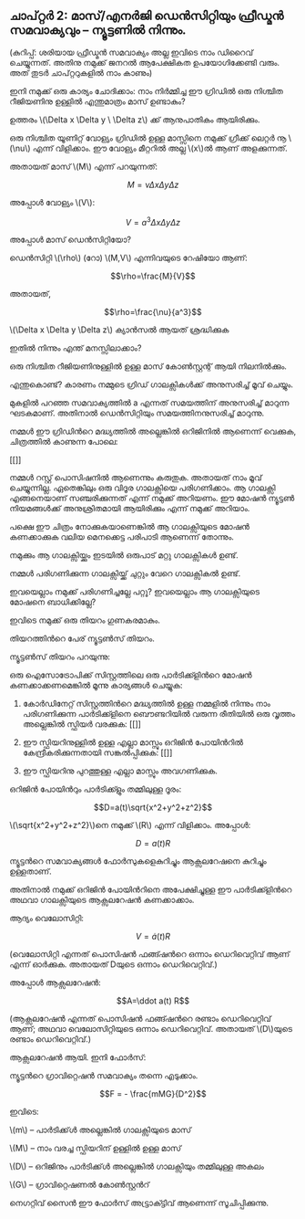 ## ചാപ്റ്റര്‍ 2: മാസ്/എനര്‍ജി ഡെന്‍സിറ്റിയും ഫ്രീഡ്മന്‍ സമവാക്യവും – ന്യൂട്ടണില്‍ നിന്നും.      

(കുറിപ്പ്: ശരിയായ ഫ്രീഡ്മന്‍ സമവാക്യം അല്ല ഇവിടെ നാം ഡിറൈവ് ചെയ്യുന്നത്. അതിനു നമുക്ക് ജനറല്‍ ആപേക്ഷികത ഉപയോഗിക്കേണ്ടി വരും. അത് തുടര്‍ ചാപ്റ്ററുകളില്‍ നാം കാണും)

ഇനി നമുക്ക് ഒരു കാര്യം ചോദിക്കാം: നാം നിര്‍മ്മിച്ച ഈ ഗ്രിഡില്‍ ഒരു നിശ്ചിത റീജിയണിനു ഉള്ളില്‍ എന്തുമാത്രം മാസ് ഉണ്ടാകും?

ഉത്തരം \\(\Delta x \Delta y \ \Delta z\\) ക്ക് ആനുപാതികം ആയിരിക്കും.

ഒരു നിശ്ചിത യൂണിറ്റ് വോള്യം ഗ്രിഡില്‍ ഉള്ള മാസ്സിനെ നമുക്ക് ഗ്രീക്ക് ലെറ്റര്‍ നൂ \\(\nu\\) എന്ന് വിളിക്കാം. ഈ വോള്യം മീറ്ററില്‍ അല്ല \\(x\\)ല്‍ ആണ് അളക്കുന്നത്.

അതായത് മാസ് \\(M\\) എന്ന് പറയുന്നത്:

$$M= \nu \Delta x \Delta y \Delta z$$

അപ്പോള്‍ വോള്യം \\(V\\):

$$V= a^3 \Delta x \Delta y \Delta z$$

അപ്പോള്‍ മാസ് ഡെന്‍സിറ്റിയോ?

ഡെന്‍സിറ്റി \\(\rho\\) (റോ) \\(M,V\\) എന്നിവയുടെ റേഷിയോ ആണ്:

$$\rho=\frac{M}{V}$$

അതായത്,

$$\rho=\frac{\nu}{a^3}$$

\\(\Delta x \Delta y \Delta z\\) ക്യാന്‍സല്‍ ആയത് ശ്രദ്ധിക്കുക

ഇതില്‍ നിന്നും എന്ത് മനസ്സിലാക്കാം?

ഒരു നിശ്ചിത റീജിയണിനുള്ളില്‍ ഉള്ള മാസ് കോണ്‍സ്റ്റന്റ് ആയി നിലനില്‍ക്കും.

എന്തുകൊണ്ട്? കാരണം നമ്മുടെ ഗ്രിഡ് ഗാലക്സികള്‍ക്ക് അനുസരിച്ച് മൂവ് ചെയ്യും.


മുകളില്‍ പറഞ്ഞ സമവാക്യത്തില്‍ a എന്നത് സമയത്തിന് അനുസരിച്ച് മാറുന്ന ഘടകമാണ്. അതിനാല്‍ ഡെന്‍സിറ്റിയും സമയത്തിനനുസരിച്ച് മാറുന്നു.

നമ്മള്‍ ഈ ഗ്രിഡിന്‍റെ മദ്ധ്യത്തില്‍ അല്ലെങ്കില്‍ ഒറിജിനില്‍ ആണെന്ന് വെക്കുക, ചിത്രത്തില്‍ കാണുന്ന പോലെ:

[[]]

നമ്മള്‍ റസ്റ്റ്‌ പൊസിഷനില്‍ ആണെന്നും കരുതുക. അതായത് നാം മൂവ് ചെയ്യുന്നില്ല.
ഏതെങ്കിലും ഒരു വിദൂര ഗാലക്സിയെ പരിഗണിക്കാം.
ആ ഗാലക്സി എങ്ങനെയാണ് സഞ്ചരിക്കുന്നത് എന്ന് നമുക്ക് അറിയണം. ഈ മോഷന്‍ ന്യൂട്ടണ്‍ നിയമങ്ങള്‍ക്ക് അനുശ്രിതമായി ആയിരിക്കും എന്ന് നമുക്ക് അറിയാം.

പക്ഷെ ഈ ചിത്രം നോക്കുകയാണെങ്കില്‍ ആ ഗാലക്സിയുടെ മോഷന്‍ കണക്കാക്കുക വലിയ മെനക്കെട്ട പരിപാടി ആണെന്ന് തോന്നും. 

നമുക്കും ആ ഗാലക്സിയ്ക്കും ഇടയില്‍ ഒരുപാട് മറ്റു ഗാലക്സികള്‍ ഉണ്ട്. 

നമ്മള്‍ പരിഗണിക്കുന്ന ഗാലക്സിയ്ക്ക് ചുറ്റും വേറെ ഗാലക്സികല്‍ ഉണ്ട്. 

ഇവയെല്ലാം നമുക്ക് പരിഗണിച്ചല്ലേ പറ്റൂ? ഇവയെല്ലാം ആ ഗാലക്സിയുടെ മോഷനെ ബാധിക്കില്ലേ?

ഇവിടെ നമുക്ക് ഒരു തിയറം ഗുണകരമാകും.

തിയറത്തിന്‍റെ പേര് ന്യൂട്ടണ്‍സ് തിയറം.

ന്യൂട്ടണ്‍സ് തിയറം പറയുന്നു:

ഒരു ഐസോട്രോപിക്ക് സിസ്റ്റത്തിലെ ഒരു പാര്‍ടിക്ക്ളിന്‍റെ മോഷന്‍ കണക്കാക്കണമെങ്കില്‍ മൂന്നു കാര്യങ്ങള്‍ ചെയ്യുക:

1.	കോര്‍ഡിനേറ്റ് സിസ്റ്റത്തിന്‍റെ മദ്ധ്യത്തില്‍ ഉള്ള നമ്മളില്‍ നിന്നും   നാം പരിഗണിക്കുന്ന പാര്‍ടിക്ക്ളിനെ ബൌണ്ടറിയില്‍ വരുന്ന രീതിയില്‍ ഒരു വൃത്തം അല്ലെങ്കില്‍ സ്ഫിയര്‍ വരക്കുക:
[[]]

2.	ഈ സ്ഫിയറിനുള്ളില്‍ ഉള്ള എല്ലാ മാസ്സും ഒറിജിന്‍ പോയിന്‍റില്‍ കേന്ദ്രീകരിക്കുന്നതായി സങ്കല്‍പ്പിക്കുക:
[[]]

3.	ഈ സ്ഫിയറിനു പുറത്തുള്ള എല്ലാ മാസ്സും അവഗണിക്കുക.


ഒറിജിന്‍ പോയിന്‍റും പാര്‍ടിക്ക്ളും തമ്മിലുള്ള ദൂരം:

$$D=a(t)\sqrt{x^2+y^2+z^2}$$

\\(\sqrt{x^2+y^2+z^2}\\)നെ നമുക്ക് \\(R\\) എന്ന് വിളിക്കാം. അപ്പോള്‍:

$$D=a(t) R$$

ന്യൂട്ടന്‍റെ സമവാക്യങ്ങള്‍ ഫോര്‍സുകളെകുറിച്ചും ആക്സലറേഷനെ കുറിച്ചും ഉള്ളതാണ്.

അതിനാല്‍ നമുക്ക് ഒറിജിന്‍ പോയിന്‍റിനെ അപേക്ഷിച്ചുള്ള ഈ പാര്‍ടിക്ക്ളിന്‍റെ അഥവാ ഗാലക്സിയുടെ ആക്സലറേഷന്‍ കണക്കാക്കാം.

ആദ്യം വെലോസിറ്റി:

$$V=\dot a(t) R$$

(വെലോസിറ്റി എന്നത് പൊസിഷന്‍ ഫങ്ങ്ഷന്‍റെ ഒന്നാം ഡെറിവെറ്റിവ് ആണ് എന്ന് ഓര്‍ക്കുക. അതായത് Dയുടെ ഒന്നാം ഡെറിവെറ്റിവ്.)

അപ്പോള്‍ ആക്സലറേഷന്‍:

$$A=\ddot a(t) R$$

(ആക്സലറേഷന്‍ എന്നത് പൊസിഷന്‍ ഫങ്ങ്ഷന്‍റെ രണ്ടാം ഡെറിവെറ്റിവ് ആണ്; അഥവാ വെലോസിറ്റിയുടെ ഒന്നാം ഡെറിവെറ്റിവ്. അതായത് \\(D\\)യുടെ രണ്ടാം ഡെറിവെറ്റിവ്.)

ആക്സലറേഷന്‍ ആയി. ഇനി ഫോര്‍സ്:

ന്യൂട്ടന്‍റെ ഗ്രാവിറ്റെഷന്‍ സമവാക്യം തന്നെ എടുക്കാം.

$$F = - \frac{mMG}{D^2}$$


ഇവിടെ:

\\(m\\) – പാര്‍ടിക്ക്ള്‍ അല്ലെങ്കില്‍ ഗാലക്സിയുടെ മാസ്

\\(M\\) – നാം വരച്ച സ്ഫിയറിന് ഉള്ളില്‍ ഉള്ള മാസ് 

\\(D\\) – ഒറിജിനും  പാര്‍ടിക്ക്ള്‍ അല്ലെങ്കില്‍ ഗാലക്സിയും തമ്മിലുള്ള അകലം

\\(G\\) – ഗ്രാവിറ്റെഷണല്‍ കോണ്‍സ്റ്റന്‍റ്

നെഗറ്റിവ് സൈന്‍ ഈ ഫോര്‍സ് അട്ട്രാക്ട്ടിവ് ആണെന്ന് സൂചിപ്പിക്കുന്നു.

